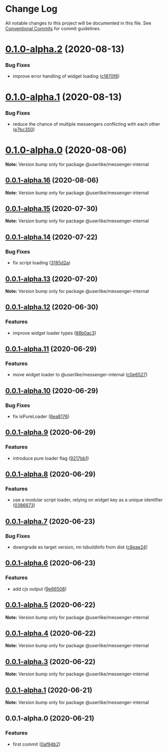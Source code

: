 # Change Log

All notable changes to this project will be documented in this file.
See [Conventional Commits](https://conventionalcommits.org) for commit guidelines.

# [0.1.0-alpha.2](https://github.com/userlike/messenger/compare/v0.1.0-alpha.1...v0.1.0-alpha.2) (2020-08-13)


### Bug Fixes

* improve error handling of widget loading ([c1870f8](https://github.com/userlike/messenger/commit/c1870f8c429efffae558a339c02b16b10a49e4d3))





# [0.1.0-alpha.1](https://github.com/userlike/messenger/compare/v0.1.0-alpha.0...v0.1.0-alpha.1) (2020-08-13)


### Bug Fixes

* reduce the chance of multiple messengers conflicting with each other ([e7bc350](https://github.com/userlike/messenger/commit/e7bc350bee9ef10a2faede0d14b09df8321866c7))





# [0.1.0-alpha.0](https://github.com/userlike/messenger/compare/v0.0.1-alpha.15...v0.1.0-alpha.0) (2020-08-06)

**Note:** Version bump only for package @userlike/messenger-internal





## [0.0.1-alpha.16](https://github.com/userlike/messenger/compare/v0.0.1-alpha.15...v0.0.1-alpha.16) (2020-08-06)

**Note:** Version bump only for package @userlike/messenger-internal





## [0.0.1-alpha.15](https://github.com/userlike/messenger/compare/v0.0.1-alpha.14...v0.0.1-alpha.15) (2020-07-30)

**Note:** Version bump only for package @userlike/messenger-internal





## [0.0.1-alpha.14](https://github.com/userlike/messenger/compare/v0.0.1-alpha.13...v0.0.1-alpha.14) (2020-07-22)


### Bug Fixes

* fix script loading ([3185d2a](https://github.com/userlike/messenger/commit/3185d2a743ab22ad4e841dd09051cbd05eb8eb5f))





## [0.0.1-alpha.13](https://github.com/userlike/messenger/compare/v0.0.1-alpha.12...v0.0.1-alpha.13) (2020-07-20)

**Note:** Version bump only for package @userlike/messenger-internal





## [0.0.1-alpha.12](https://github.com/userlike/messenger/compare/v0.0.1-alpha.11...v0.0.1-alpha.12) (2020-06-30)


### Features

* improve widget loader types ([88b0ac3](https://github.com/userlike/messenger/commit/88b0ac35ac214b6b9c39c893ef59ee40a2a306e2))





## [0.0.1-alpha.11](https://github.com/userlike/messenger/compare/v0.0.1-alpha.10...v0.0.1-alpha.11) (2020-06-29)


### Features

* move widget loader to @userlike/messenger-internal ([c0e6527](https://github.com/userlike/messenger/commit/c0e6527de7af52008d3c26115e942e650f7117d6))





## [0.0.1-alpha.10](https://github.com/userlike/messenger/compare/v0.0.1-alpha.9...v0.0.1-alpha.10) (2020-06-29)


### Bug Fixes

* fix isPureLoader ([8ea8176](https://github.com/userlike/messenger/commit/8ea8176a71ca98aeadc606fc035d3b5c1c3bebff))





## [0.0.1-alpha.9](https://github.com/userlike/messenger/compare/v0.0.1-alpha.8...v0.0.1-alpha.9) (2020-06-29)


### Features

* introduce pure loader flag ([9217bb1](https://github.com/userlike/messenger/commit/9217bb14ab4cf6f3c8ae21a9631a89855546d595))





## [0.0.1-alpha.8](https://github.com/userlike/messenger/compare/v0.0.1-alpha.7...v0.0.1-alpha.8) (2020-06-29)


### Features

* use a modular script loader, relying on widget key as a unique identifier ([0386673](https://github.com/userlike/messenger/commit/038667388ae491e984d72d89e09ae4d0cd4b2fc9))





## [0.0.1-alpha.7](https://github.com/userlike/messenger/compare/v0.0.1-alpha.6...v0.0.1-alpha.7) (2020-06-23)


### Bug Fixes

* downgrade es target version, rm tsbuildinfo from dist ([c8eae24](https://github.com/userlike/messenger/commit/c8eae242cbef0e1790f50e32fcc6a8ac7a72205b))





## [0.0.1-alpha.6](https://github.com/userlike/messenger/compare/v0.0.1-alpha.5...v0.0.1-alpha.6) (2020-06-23)


### Features

* add cjs output ([9e66508](https://github.com/userlike/messenger/commit/9e66508c759f77b9cfe9beca3aa42725ace09dff))





## [0.0.1-alpha.5](https://github.com/userlike/messenger/compare/v0.0.1-alpha.4...v0.0.1-alpha.5) (2020-06-22)

**Note:** Version bump only for package @userlike/messenger-internal





## [0.0.1-alpha.4](https://github.com/userlike/messenger/compare/v0.0.1-alpha.3...v0.0.1-alpha.4) (2020-06-22)

**Note:** Version bump only for package @userlike/messenger-internal





## [0.0.1-alpha.3](https://github.com/userlike/messenger/compare/v0.0.1-alpha.2...v0.0.1-alpha.3) (2020-06-22)

**Note:** Version bump only for package @userlike/messenger-internal





## [0.0.1-alpha.1](https://github.com/userlike/messenger/compare/v0.0.1-alpha.0...v0.0.1-alpha.1) (2020-06-21)

**Note:** Version bump only for package @userlike/messenger-internal





## 0.0.1-alpha.0 (2020-06-21)


### Features

* first commit ([0af94b2](https://github.com/userlike/messenger/commit/0af94b21ff176a3069c516301559cc2d94d89261))
